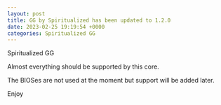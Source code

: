 ```yaml
---
layout: post
title: GG by Spiritualized has been updated to 1.2.0
date: 2023-02-25 19:19:54 +0000
categories: Spiritualized GG
---
```

Spiritualized GG

Almost everything should be supported by this core.  

The BIOSes are not used at the moment but support will be added later.

Enjoy
